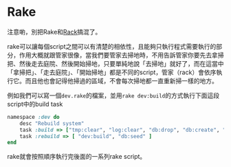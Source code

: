 # Rake

注意喲，別把Rake和[Rack](chapter2-rails/rack.md)搞混了。

rake可以讓每個script之間可以有清楚的相依性，且能夠只執行程式需要執行的部分，作用大概就跟管家很像，當我們要管家去掃地時，不用告訴管家你要先去拿掃把、然後走去庭院、然後開始掃地，只要單純地說「去掃地」就好了，而在這當中「拿掃把」、「走去庭院」、「開始掃地」都是不同的script，管家（rack）會依序執行它。而且他也會記得他掃過的區域，不會每次掃地都一直重新掃一樣的地方。


例如我們可以寫一個`dev.rake`的檔案，並用`rake dev:build`的方式執行下面這段script中的build task

```ruby
namespace :dev do
	desc "Rebuild system"
	task :build => ["tmp:clear", "log:clear", "db:drop", "db:create", "db:migrate"]
	task :rebuild => [ "dev:build", "db:seed" ]
end
```
rake就會按照順序執行完後面的一系列rake script。

